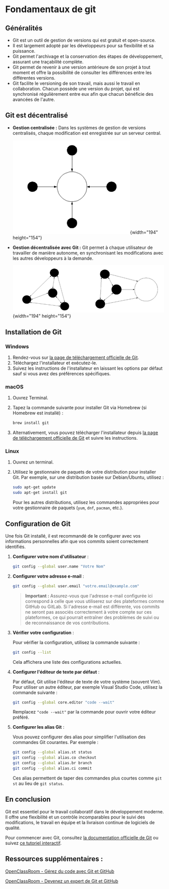 # Fondamentaux de git

## Généralités

- Git est un outil de gestion de versions qui est gratuit et open-source.
- Il est largement adopté par les développeurs pour sa flexibilité et sa puissance.
- Git permet l'archivage et la conservation des étapes de développement, assurant une traçabilité complète.
- Git permet de revenir à une version antérieure de son projet à tout moment et offre la possibilité de consulter les différences entre les différentes versions.
- Git facilite le versioning de son travail, mais aussi le travail en collaboration. Chacun possède une version du projet, qui est synchronisé régulièrement entre eux afin que chacun bénéficie des avancées de l'autre.

## Git est décentralisé

- **Gestion centralisée :** Dans les systèmes de gestion de versions centralisés, chaque modification est enregistrée sur un serveur central.

  ![image.png](image\git_centraliser.png){width="194" height="154"}
  
- **Gestion décentralisée avec Git :** Git permet à chaque utilisateur de travailler de manière autonome, en synchronisant les modifications avec les autres développeurs à la demande.

  ![image.png](image/git_decentralise.png){width="194" height="154"}

## Installation de Git

### Windows

1. Rendez-vous sur [la page de téléchargement officielle de Git](https://git-scm.com/download/win).
2. Téléchargez l'installateur et exécutez-le.
3. Suivez les instructions de l'installateur en laissant les options par défaut sauf si vous avez des préférences spécifiques.

### macOS

1. Ouvrez Terminal.
2. Tapez la commande suivante pour installer Git via Homebrew (si Homebrew est installé) :

   ```bash
   brew install git
   ```

3. Alternativement, vous pouvez télécharger l'installateur depuis [la page de téléchargement officielle de Git](https://git-scm.com/download/mac) et suivre les instructions.

### Linux

1. Ouvrez un terminal.
2. Utilisez le gestionnaire de paquets de votre distribution pour installer Git. Par exemple, sur une distribution basée sur Debian/Ubuntu, utilisez :

   ```bash
   sudo apt-get update
   sudo apt-get install git
   ```

   Pour les autres distributions, utilisez les commandes appropriées pour votre gestionnaire de paquets (`yum`, `dnf`, `pacman`, etc.).

## Configuration de Git

Une fois Git installé, il est recommandé de le configurer avec vos informations personnelles afin que vos commits soient correctement identifiés.

1. **Configurer votre nom d'utilisateur** :

   ```bash
   git config --global user.name "Votre Nom"
   ```

2. **Configurer votre adresse e-mail** :

   ```bash
   git config --global user.email "votre.email@example.com"
   ```

   > **Important :** Assurez-vous que l'adresse e-mail configurée ici correspond à celle que vous utiliserez sur des plateformes comme GitHub ou GitLab. Si l'adresse e-mail est différente, vos commits ne seront pas associés correctement à votre compte sur ces plateformes, ce qui pourrait entraîner des problèmes de suivi ou de reconnaissance de vos contributions.

3. **Vérifier votre configuration** :

   Pour vérifier la configuration, utilisez la commande suivante :

   ```bash
   git config --list
   ```

   Cela affichera une liste des configurations actuelles.

4. **Configurer l'éditeur de texte par défaut** :

   Par défaut, Git utilise l'éditeur de texte de votre système (souvent Vim). Pour utiliser un autre éditeur, par exemple Visual Studio Code, utilisez la commande suivante :

   ```bash
   git config --global core.editor "code --wait"
   ```

   Remplacez `"code --wait"` par la commande pour ouvrir votre éditeur préféré.

5. **Configurer les alias Git** :

   Vous pouvez configurer des alias pour simplifier l'utilisation des commandes Git courantes. Par exemple :

   ```bash
   git config --global alias.st status
   git config --global alias.co checkout
   git config --global alias.br branch
   git config --global alias.ci commit
   ```

   Ces alias permettent de taper des commandes plus courtes comme `git st` au lieu de `git status`.



## En conclusion

Git est essentiel pour le travail collaboratif dans le développement moderne. Il offre une flexibilité et un contrôle incomparables pour le suivi des modifications, le travail en équipe et la livraison continue de logiciels de qualité.

Pour commencer avec Git, consultez [la documentation officielle de Git](https://git-scm.com/doc) ou suivez [ce tutoriel interactif](https://learngitbranching.js.org/).

## Ressources supplémentaires : 

[OpenClassRoom - Gérez du code avec Git et GitHub](https://openclassrooms.com/fr/courses/7162856-gerez-du-code-avec-git-et-github) 

[OpenClassRoom - Devenez un expert de Git et GitHub](https://openclassrooms.com/fr/courses/7688581-devenez-un-expert-de-git-et-github)




